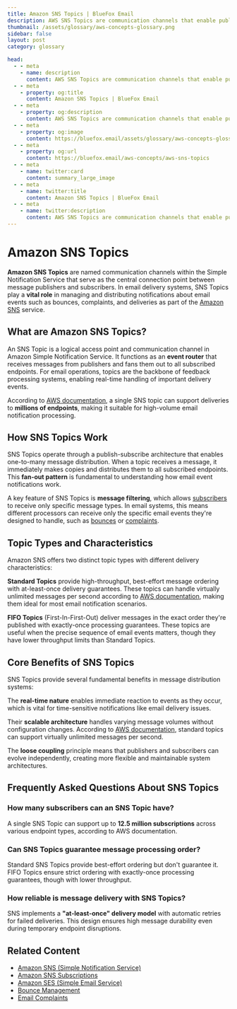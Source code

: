 ```yaml
---
title: Amazon SNS Topics | BlueFox Email
description: AWS SNS Topics are communication channels that enable publishers to distribute messages to multiple subscribers through Amazon's Simple Notification Service, critical for email event processing.
thumbnail: /assets/glossary/aws-concepts-glossary.png
sidebar: false
layout: post
category: glossary

head:
  - - meta
    - name: description
      content: AWS SNS Topics are communication channels that enable publishers to distribute messages to multiple subscribers through Amazon's Simple Notification Service, critical for email event processing.
  - - meta
    - property: og:title
      content: Amazon SNS Topics | BlueFox Email
  - - meta
    - property: og:description
      content: AWS SNS Topics are communication channels that enable publishers to distribute messages to multiple subscribers through Amazon's Simple Notification Service, critical for email event processing.
  - - meta
    - property: og:image
      content: https://bluefox.email/assets/glossary/aws-concepts-glossary.png
  - - meta
    - property: og:url
      content: https://bluefox.email/aws-concepts/aws-sns-topics
  - - meta
    - name: twitter:card
      content: summary_large_image
  - - meta
    - name: twitter:title
      content: Amazon SNS Topics | BlueFox Email
  - - meta
    - name: twitter:description
      content: AWS SNS Topics are communication channels that enable publishers to distribute messages to multiple subscribers through Amazon's Simple Notification Service, critical for email event processing.
---
```


# Amazon SNS Topics

**Amazon SNS Topics** are named communication channels within the Simple Notification Service that serve as the central connection point between message publishers and subscribers. In email delivery systems, SNS Topics play a **vital role** in managing and distributing notifications about email events such as bounces, complaints, and deliveries as part of the [Amazon SNS](/aws-concepts/aws-sns) service.

## What are Amazon SNS Topics?

An SNS Topic is a logical access point and communication channel in Amazon Simple Notification Service. It functions as an **event router** that receives messages from publishers and fans them out to all subscribed endpoints. For email operations, topics are the backbone of feedback processing systems, enabling real-time handling of important delivery events.

According to [AWS documentation](https://docs.aws.amazon.com/sns/latest/dg/sns-getting-started.html), a single SNS topic can support deliveries to **millions of endpoints**, making it suitable for high-volume email notification processing.

## How SNS Topics Work

SNS Topics operate through a publish-subscribe architecture that enables one-to-many message distribution. When a topic receives a message, it immediately makes copies and distributes them to all subscribed endpoints. This **fan-out pattern** is fundamental to understanding how email event notifications work.

A key feature of SNS Topics is **message filtering**, which allows [subscribers](/aws-concepts/aws-sns-subscription) to receive only specific message types. In email systems, this means different processors can receive only the specific email events they're designed to handle, such as [bounces](/email-sending-concepts/bounce-management) or [complaints](/email-sending-concepts/email-complaints).

## Topic Types and Characteristics

Amazon SNS offers two distinct topic types with different delivery characteristics:

**Standard Topics** provide high-throughput, best-effort message ordering with at-least-once delivery guarantees. These topics can handle virtually unlimited messages per second according to [AWS documentation](https://docs.aws.amazon.com/sns/latest/dg/sns-publishing-to-topics.html), making them ideal for most email notification scenarios.

**FIFO Topics** (First-In-First-Out) deliver messages in the exact order they're published with exactly-once processing guarantees. These topics are useful when the precise sequence of email events matters, though they have lower throughput limits than Standard Topics.

## Core Benefits of SNS Topics

SNS Topics provide several fundamental benefits in message distribution systems:

The **real-time nature** enables immediate reaction to events as they occur, which is vital for time-sensitive notifications like email delivery issues.

Their **scalable architecture** handles varying message volumes without configuration changes. According to [AWS documentation](https://docs.aws.amazon.com/sns/latest/dg/sns-publishing-to-topics.html), standard topics can support virtually unlimited messages per second.

The **loose coupling** principle means that publishers and subscribers can evolve independently, creating more flexible and maintainable system architectures.

## Frequently Asked Questions About SNS Topics

### How many subscribers can an SNS Topic have?
A single SNS Topic can support up to **12.5 million subscriptions** across various endpoint types, according to AWS documentation.

### Can SNS Topics guarantee message processing order?
Standard SNS Topics provide best-effort ordering but don't guarantee it. FIFO Topics ensure strict ordering with exactly-once processing guarantees, though with lower throughput.

### How reliable is message delivery with SNS Topics?
SNS implements a **"at-least-once" delivery model** with automatic retries for failed deliveries. This design ensures high message durability even during temporary endpoint disruptions.

## Related Content

- [Amazon SNS (Simple Notification Service)](/aws-concepts/aws-sns)
- [Amazon SNS Subscriptions](/aws-concepts/aws-sns-subscription)
- [Amazon SES (Simple Email Service)](/aws-concepts/aws-ses)
- [Bounce Management](/email-sending-concepts/bounce-management)
- [Email Complaints](/email-sending-concepts/email-complaints)

<GlossaryCTA />
